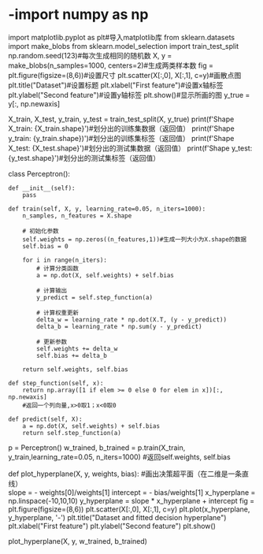 # -import numpy as np
import matplotlib.pyplot as plt#导入matplotlib库
from sklearn.datasets import make_blobs
from sklearn.model_selection import train_test_split
np.random.seed(123)#每次生成相同的随机数
X, y = make_blobs(n_samples=1000, centers=2)#生成两类样本数
fig = plt.figure(figsize=(8,6))#设置尺寸
plt.scatter(X[:,0], X[:,1], c=y)#画散点图
plt.title("Dataset")#设置标题
plt.xlabel("First feature")#设置x轴标签
plt.ylabel("Second feature")#设置y轴标签
plt.show()#显示所画的图
y_true = y[:, np.newaxis]


X_train, X_test, y_train, y_test = train_test_split(X, y_true)
print(f'Shape X_train: {X_train.shape}')#划分出的训练集数据（返回值）
print(f'Shape y_train: {y_train.shape})')#划分出的训练集标签（返回值）
print(f'Shape X_test: {X_test.shape}')#划分出的测试集数据（返回值）
print(f'Shape y_test: {y_test.shape}')#划分出的测试集标签（返回值）


class Perceptron():

    def __init__(self):
        pass

    def train(self, X, y, learning_rate=0.05, n_iters=1000):
        n_samples, n_features = X.shape

        # 初始化参数
        self.weights = np.zeros((n_features,1))#生成一列大小为X.shape的数据
        self.bias = 0

        for i in range(n_iters):
            # 计算分类函数
            a = np.dot(X, self.weights) + self.bias

            # 计算输出
            y_predict = self.step_function(a)

            # 计算权重更新
            delta_w = learning_rate * np.dot(X.T, (y - y_predict))
            delta_b = learning_rate * np.sum(y - y_predict)

            # 更新参数
            self.weights += delta_w
            self.bias += delta_b

        return self.weights, self.bias

    def step_function(self, x):
        return np.array([1 if elem >= 0 else 0 for elem in x])[:, np.newaxis]
        #返回一个列向量,x>0取1；x<0取0

    def predict(self, X):
        a = np.dot(X, self.weights) + self.bias
        return self.step_function(a)

p = Perceptron()
w_trained, b_trained = p.train(X_train, y_train,learning_rate=0.05, n_iters=1000)
#返回self.weights, self.bias


def plot_hyperplane(X, y, weights, bias):
  #画出决策超平面（在二维是一条直线）  
    slope = - weights[0]/weights[1]
    intercept = - bias/weights[1]
    x_hyperplane = np.linspace(-10,10,10)
    y_hyperplane = slope * x_hyperplane + intercept
    fig = plt.figure(figsize=(8,6))
    plt.scatter(X[:,0], X[:,1], c=y)
    plt.plot(x_hyperplane, y_hyperplane, '-')
    plt.title("Dataset and fitted decision hyperplane")
    plt.xlabel("First feature")
    plt.ylabel("Second feature")
    plt.show()

plot_hyperplane(X, y, w_trained, b_trained)
